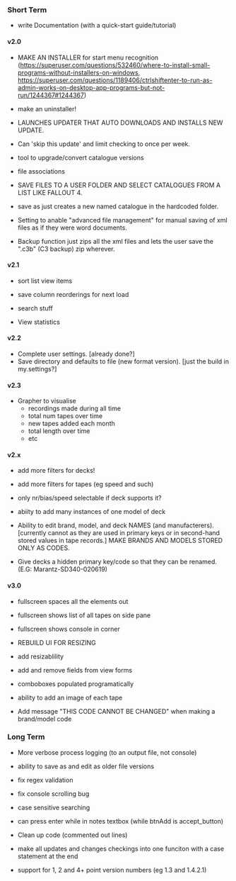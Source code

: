 ### Short Term

- write Documentation (with a quick-start guide/tutorial)



#### v2.0

- MAKE AN INSTALLER for start menu recognition (https://superuser.com/questions/532460/where-to-install-small-programs-without-installers-on-windows, https://superuser.com/questions/1189406/ctrlshiftenter-to-run-as-admin-works-on-desktop-app-programs-but-not-run/1244367#1244367)
- make an uninstaller!

- LAUNCHES UPDATER THAT AUTO DOWNLOADS AND INSTALLS NEW UPDATE.
- Can 'skip this update' and limit checking to once per week.

- tool to upgrade/convert catalogue versions
- file associations

- SAVE FILES TO A USER FOLDER AND SELECT CATALOGUES FROM A LIST LIKE FALLOUT 4.
- save as just creates a new named catalogue in the hardcoded folder.
- Setting to anable "advanced file management" for manual saving of xml files as if they were word documents.

- Backup function just zips all the xml files and lets the user save the ".c3b" (C3 backup) zip wherever.



#### v2.1

- sort list view items
- save column reorderings for next load

- search stuff

- View statistics



#### v2.2

- Complete user settings. [already done?]
- Save directory and defaults to file (new format version). [just the build in my.settings?]



#### v2.3

- Grapher to visualise
  - recordings made during all time
  - total num tapes over time
  - new tapes added each month
  - total length over time
  - etc
 
 
 
#### v2.x

- add more filters for decks!
- add more filters for tapes (eg speed and such)

- only nr/bias/speed selectable if deck supports it?

- abiity to add many instances of one model of deck


- Ability to edit brand, model, and deck NAMES (and manufacterers). [currently cannot as they are used in primary keys or in second-hand stored values in tape records.] MAKE BRANDS AND MODELS STORED ONLY AS CODES.
- Give decks a hidden primary key/code so that they can be renamed. (E.G: Marantz-SD340-020619)



#### v3.0

- fullscreen spaces all the elements out
- fullscreen shows list of all tapes on side pane
- fullscreen shows console in corner

- REBUILD UI FOR RESIZING
- add resizablility
- add and remove fields from view forms
- comboboxes populated programatically

- ability to add an image of each tape

- Add message "THIS CODE CANNOT BE CHANGED" when making a brand/model code



### Long Term



- More verbose process logging (to an output file, not console)

- ability to save as and edit as older file versions



- fix regex validation
- fix console scrolling bug
- case sensitive searching
- can press enter while in notes textbox (while btnAdd is accept_button)



- Clean up code (commented out lines)

- make all updates and changes checkings into one funciton with a case statement at the end



- support for 1, 2 and 4+ point version numbers (eg 1.3 and 1.4.2.1)
